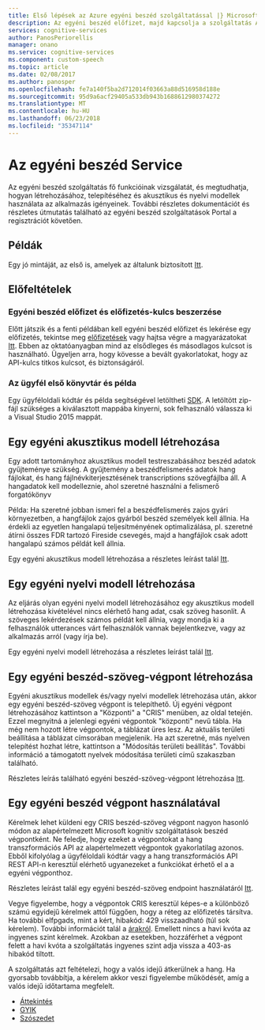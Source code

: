 ```yaml
---
title: Első lépések az Azure egyéni beszéd szolgáltatással |} Microsoft Docs
description: Az egyéni beszéd előfizet, majd kapcsolja a szolgáltatás Azure-előfizetés a modellek betanítása és telepítésére.
services: cognitive-services
author: PanosPeriorellis
manager: onano
ms.service: cognitive-services
ms.component: custom-speech
ms.topic: article
ms.date: 02/08/2017
ms.author: panosper
ms.openlocfilehash: fe7a140f5ba2d712014f03663a88d516958d188e
ms.sourcegitcommit: 95d9a6acf29405a533db943b1688612980374272
ms.translationtype: MT
ms.contentlocale: hu-HU
ms.lasthandoff: 06/23/2018
ms.locfileid: "35347114"
---
```

# <a name="get-started-with-custom-speech-service"></a>Az egyéni beszéd Service

Az egyéni beszéd szolgáltatás fő funkcióinak vizsgálatát, és megtudhatja, hogyan létrehozásához, telepítéséhez és akusztikus és nyelvi modellek használata az alkalmazás igényeinek. További részletes dokumentációt és részletes útmutatás található az egyéni beszéd szolgáltatások Portal a regisztrációt követően.

## <a name="samples"></a>Példák  
Egy jó mintáját, az első is, amelyek az általunk biztosított [Itt](https://github.com/Microsoft/Cognitive-Custom-Speech-Service).

## <a name="prerequisites"></a>Előfeltételek  

### <a name="subscribe-to-custom-speech-service-and-get-a-subscription-key"></a>Egyéni beszéd előfizet és előfizetés-kulcs beszerzése
Előtt játszik és a fenti példában kell egyéni beszéd előfizet és lekérése egy előfizetés, tekintse meg [előfizetések](https://portal.azure.com/#create/Microsoft.CognitiveServices/apitype/CustomSpeech) vagy hajtsa végre a magyarázatokat [Itt](CustomSpeech-How-to-Topics/cognitive-services-custom-speech-subscribe.md). Ebben az oktatóanyagban mind az elsődleges és másodlagos kulcsot is használható. Ügyeljen arra, hogy kövesse a bevált gyakorlatokat, hogy az API-kulcs titkos kulcsot, és biztonságáról.

### <a name="get-the-client-library-and-example"></a>Az ügyfél első könyvtár és példa
Egy ügyféloldali kódtár és példa segítségével letöltheti [SDK](https://www.microsoft.com/cognitive-services/en-us/SDK-Sample?api=bing%20speech&category=sdk). A letöltött zip-fájl szükséges a kiválasztott mappába kinyerni, sok felhasználó válassza ki a Visual Studio 2015 mappát.

## <a name="creating-a-custom-acoustic-model"></a>Egy egyéni akusztikus modell létrehozása
Egy adott tartományhoz akusztikus modell testreszabásához beszéd adatok gyűjteménye szükség. A gyűjtemény a beszédfelismerés adatok hang fájlokat, és hang fájlnévkiterjesztésének transcriptions szövegfájlba áll. A hangadatok kell modelleznie, ahol szeretné használni a felismerő forgatókönyv

Példa: Ha szeretné jobban ismeri fel a beszédfelismerés zajos gyári környezetben, a hangfájlok zajos gyárból beszéd személyek kell állnia.
Ha érdekli az egyetlen hangalapú teljesítményének optimalizálása, pl. szeretné átírni összes FDR tartozó Fireside csevegés, majd a hangfájlok csak adott hangalapú számos példát kell állnia.

Egy egyéni akusztikus modell létrehozása a részletes leírást talál [Itt](CustomSpeech-How-to-Topics/cognitive-services-custom-speech-create-acoustic-model.md).

## <a name="creating-a-custom-language-model"></a>Egy egyéni nyelvi modell létrehozása
Az eljárás olyan egyéni nyelvi modell létrehozásához egy akusztikus modell létrehozása kivételével nincs elérhető hang adat, csak szöveg hasonlít. A szöveges lekérdezések számos példát kell állnia, vagy mondja ki a felhasználók utterances várt felhasználók vannak bejelentkezve, vagy az alkalmazás arról (vagy írja be).

Egy egyéni nyelvi modell létrehozása a részletes leírást talál [Itt](CustomSpeech-How-to-Topics/cognitive-services-custom-speech-create-language-model.md).

## <a name="creating-a-custom-speech-to-text-endpoint"></a>Egy egyéni beszéd-szöveg-végpont létrehozása
Egyéni akusztikus modellek és/vagy nyelvi modellek létrehozása után, akkor egy egyéni beszéd-szöveg végpont is telepíthető. Új egyéni végpont létrehozásához kattintson a "Központi" a "CRIS" menüben, az oldal tetején. Ezzel megnyitná a jelenlegi egyéni végpontok "központi" nevű tábla. Ha még nem hozott létre végpontok, a táblázat üres lesz. Az aktuális területi beállítása a táblázat címsorában megjelenik. Ha azt szeretné, más nyelven telepítést hozhat létre, kattintson a "Módosítás területi beállítás". További információ a támogatott nyelvek módosítása területi című szakaszban található.

Részletes leírás található egyéni beszéd-szöveg-végpont létrehozása [Itt](CustomSpeech-How-to-Topics/cognitive-services-custom-speech-create-endpoint.md).

## <a name="using-a-custom-speech-endpoint"></a>Egy egyéni beszéd végpont használatával
Kérelmek lehet küldeni egy CRIS beszéd-szöveg végpont nagyon hasonló módon az alapértelmezett Microsoft kognitív szolgáltatások beszéd végpontként. Ne feledje, hogy ezeket a végpontokat a hang transzformációs API az alapértelmezett végpontok gyakorlatilag azonos. Ebből kifolyólag a ügyféloldali kódtár vagy a hang transzformációs API REST API-n keresztül elérhető ugyanezeket a funkciókat érhető el a a egyéni végponthoz.

Részletes leírást talál egy egyéni beszéd-szöveg endpoint használatáról [Itt](CustomSpeech-How-to-Topics/cognitive-services-custom-speech-use-endpoint.md).


Vegye figyelembe, hogy a végpontok CRIS keresztül képes-e a különböző számú egyidejű kérelmek attól függően, hogy a réteg az előfizetés társítva. Ha további elfpgads, mint a kért, hibakód: 429 visszaadható (túl sok kérelem). További információt talál a [árakról](https://www.microsoft.com/cognitive-services/en-us/pricing). Emellett nincs a havi kvóta az ingyenes szint kérelmek. Azokban az esetekben, hozzáférhet a végpont felett a havi kvóta a szolgáltatás ingyenes szint adja vissza a 403-as hibakód tiltott.

A szolgáltatás azt feltételezi, hogy a valós idejű átkerülnek a hang. Ha gyorsabb továbbítja, a kérelem akkor veszi figyelembe működését, amíg a valós idejű időtartama megfelelt.

* [Áttekintés](cognitive-services-custom-speech-home.md)
* [GYIK](cognitive-services-custom-speech-faq.md)
* [Szószedet](cognitive-services-custom-speech-glossary.md)

